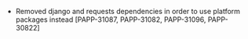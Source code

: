 - Removed django and requests dependencies in order to use platform packages instead [PAPP-31087, PAPP-31082, PAPP-31096, PAPP-30822]
